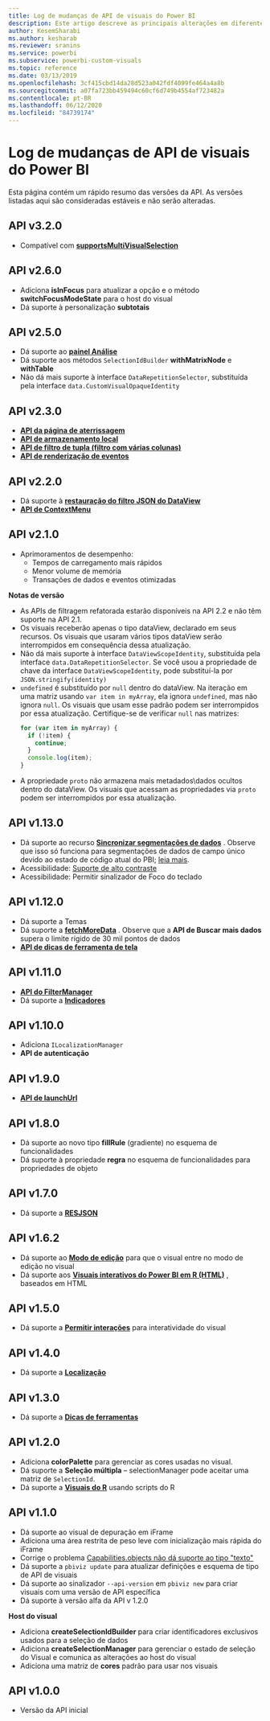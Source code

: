 ```yaml
---
title: Log de mudanças de API de visuais do Power BI
description: Este artigo descreve as principais alterações em diferentes versões da API de visuais do Power BI
author: KesemSharabi
ms.author: kesharab
ms.reviewer: sranins
ms.service: powerbi
ms.subservice: powerbi-custom-visuals
ms.topic: reference
ms.date: 03/13/2019
ms.openlocfilehash: 3cf415cbd14da28d523a042fdf4099fe464a4a8b
ms.sourcegitcommit: a07fa723bb459494c60cf6d749b4554af723482a
ms.contentlocale: pt-BR
ms.lasthandoff: 06/12/2020
ms.locfileid: "84739174"
---
```

# <a name="power-bi-visuals-api-changelog"></a>Log de mudanças de API de visuais do Power BI
Esta página contém um rápido resumo das versões da API. As versões listadas aqui são consideradas estáveis e não serão alteradas.

## <a name="api-v320"></a>API v3.2.0
  * Compatível com **[supportsMultiVisualSelection](./supportsmultivisualselection-feature.md)**

## <a name="api-v260"></a>API v2.6.0
  * Adiciona **isInFocus** para atualizar a opção e o método **switchFocusModeState** para o host do visual
  * Dá suporte à personalização **subtotais**

## <a name="api-v250"></a>API v2.5.0
  * Dá suporte ao **[painel Análise](./analytics-pane.md)**
  * Dá suporte aos métodos `SelectionIdBuilder` **withMatrixNode** e **withTable**
  * Não dá mais suporte à interface `DataRepetitionSelector`, substituída pela interface `data.CustomVisualOpaqueIdentity`

## <a name="api-v230"></a>API v2.3.0
  * **[API da página de aterrissagem](./landing-page.md)**
  * **[API de armazenamento local](./local-storage.md)**
  * **[API de filtro de tupla (filtro com várias colunas)](./filter-api.md#the-tuple-filter-api-multi-column-filter)**
  * **[API de renderização de eventos](./event-service.md#render-events-in-power-bi-visuals)**

## <a name="api-v220"></a>API v2.2.0
  * Dá suporte à **[restauração do filtro JSON do DataView](./filter-api.md#restore-the-json-filter-from-the-data-view)**
  * **[API de ContextMenu](./context-menu.md)**

## <a name="api-v210"></a>API v2.1.0
  * Aprimoramentos de desempenho:
    * Tempos de carregamento mais rápidos
    * Menor volume de memória
    * Transações de dados e eventos otimizadas  

**Notas de versão**
* As APIs de filtragem refatorada estarão disponíveis na API 2.2 e não têm suporte na API 2.1.
* Os visuais receberão apenas o tipo dataView, declarado em seus recursos. Os visuais que usaram vários tipos dataView serão interrompidos em consequência dessa atualização.
* Não dá mais suporte à interface `DataViewScopeIdentity`, substituída pela interface `data.DataRepetitionSelector`. Se você usou a propriedade de chave da interface `DataViewScopeIdentity`, pode substituí-la por `JSON.stringify(identity)`
* `undefined` é substituído por `null` dentro do dataView. Na iteração em uma matriz usando `var item in myArray`, ela ignora `undefined`, mas não ignora `null`. Os visuais que usam esse padrão podem ser interrompidos por essa atualização. Certifique-se de verificar `null` nas matrizes:
   ```typescript
   for (var item in myArray) {
     if (!item) {
       continue;
     }
     console.log(item);
   }
   ```
* A propriedade `proto` não armazena mais metadados\dados ocultos dentro do dataView. Os visuais que acessam as propriedades via `proto` podem ser interrompidos por essa atualização.

## <a name="api-v1130"></a>API v1.13.0
* Dá suporte ao recurso **[Sincronizar segmentações de dados](./enable-sync-slicers.md)** . Observe que isso só funciona para segmentações de dados de campo único devido ao estado de código atual do PBI; [leia mais](/power-bi/desktop-slicers).
* Acessibilidade: [Suporte de alto contraste](./high-contrast-support.md) 
* Acessibilidade: Permitir sinalizador de Foco do teclado

## <a name="api-v1120"></a>API v1.12.0
* Dá suporte a Temas
* Dá suporte a **[fetchMoreData](./fetch-more-data.md)** . Observe que a **API de Buscar mais dados** supera o limite rígido de 30 mil pontos de dados
* **[API de dicas de ferramenta de tela](./add-tooltips.md#add-report-page-tooltips)**

## <a name="api-v1110"></a>API v1.11.0
* **[API do FilterManager](./filter-api.md)**
* Dá suporte a **[Indicadores](./bookmarks-support.md)** 

## <a name="api-v1100"></a>API v1.10.0
* Adiciona `ILocalizationManager`
* **API de autenticação**

## <a name="api-v190"></a>API v1.9.0
* **[API de launchUrl](./launch-url.md)**

## <a name="api-v180"></a>API v1.8.0
* Dá suporte ao novo tipo **fillRule** (gradiente) no esquema de funcionalidades
* Dá suporte à propriedade **regra** no esquema de funcionalidades para propriedades de objeto

## <a name="api-v170"></a>API v1.7.0
* Dá suporte a **[RESJSON](./localization.md#resource-file)**

## <a name="api-v162"></a>API v1.6.2
* Dá suporte ao **[Modo de edição](./advanced-edit-mode.md)** para que o visual entre no modo de edição no visual
* Dá suporte aos **[Visuais interativos do Power BI em R (HTML)](https://microsoft.github.io/PowerBI-visuals/tutorials/building-r-powered-custom-visual/creating-r-visuals.md)** , baseados em HTML

## <a name="api-v150"></a>API v1.5.0
* Dá suporte a **[Permitir interações](./visuals-interactions.md)** para interatividade do visual

## <a name="api-v140"></a>API v1.4.0
* Dá suporte a **[Localização](./localization.md)**

## <a name="api-v130"></a>API v1.3.0
* Dá suporte a **[Dicas de ferramentas](./add-tooltips.md)**

## <a name="api-v120"></a>API v1.2.0
* Adiciona **colorPalette** para gerenciar as cores usadas no visual.
* Dá suporte a **Seleção múltipla** – selectionManager pode aceitar uma matriz de `SelectionId`.
* Dá suporte a **[Visuais do R](https://microsoft.github.io/PowerBI-visuals/tutorials/building-r-powered-custom-visual/creating-r-visuals.md)** usando scripts do R

## <a name="api-v110"></a>API v1.1.0
* Dá suporte ao visual de depuração em iFrame
* Adiciona uma área restrita de peso leve com inicialização mais rápida do iFrame
* Corrige o problema [Capabilities.objects não dá suporte ao tipo "texto"](https://github.com/Microsoft/PowerBI-visuals-tools/issues/12)
* Dá suporte a `pbiviz update` para atualizar definições e esquema de tipo de API de visuais
* Dá suporte ao sinalizador `--api-version` em `pbiviz new` para criar visuais com uma versão de API específica
* Dá suporte à versão alfa da API v 1.2.0

**Host do visual**
* Adiciona **createSelectionIdBuilder** para criar identificadores exclusivos usados para a seleção de dados
* Adiciona **createSelectionManager** para gerenciar o estado de seleção do Visual e comunica as alterações ao host do visual
* Adiciona uma matriz de **cores** padrão para usar nos visuais

## <a name="api-v100"></a>API v1.0.0
* Versão da API inicial
